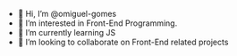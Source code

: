 - 👋 Hi, I’m @omiguel-gomes
- 👀 I’m interested in Front-End Programming.
- 🌱 I’m currently learning JS
- 💞️ I’m looking to collaborate on Front-End related projects

<!---
omiguel-gomes/omiguel-gomes is a ✨ special ✨ repository because its `README.md` (this file) appears on your GitHub profile.
You can click the Preview link to take a look at your changes.
--->
